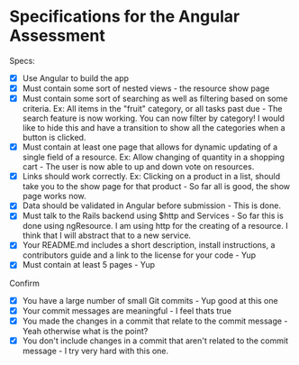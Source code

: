 # Specifications for the Angular Assessment

Specs:
- [x] Use Angular to build the app
- [x] Must contain some sort of nested views - the resource show page
- [x] Must contain some sort of searching as well as filtering based on some criteria. Ex: All items in the "fruit" category, or all tasks past due - The search feature is now working. You can now filter by category! I would like to hide this and have a transition to show all the categories when a button is clicked.
- [x] Must contain at least one page that allows for dynamic updating of a single field of a resource. Ex: Allow changing of quantity in a shopping cart - The user is now able to up and down vote on resources.
- [x] Links should work correctly. Ex: Clicking on a product in a list, should take you to the show page for that product - So far all is good, the show page works now.
- [x] Data should be validated in Angular before submission - This is done.
- [x] Must talk to the Rails backend using $http and Services - So far this is done using ngResource. I am using http for the creating of a resource. I think that I will abstract that to a new service.
- [x] Your README.md includes a short description, install instructions, a contributors guide and a link to the license for your code - Yup
- [x] Must contain at least 5 pages - Yup

Confirm
- [x] You have a large number of small Git commits - Yup good at this one
- [x] Your commit messages are meaningful - I feel thats true
- [x] You made the changes in a commit that relate to the commit message - Yeah otherwise what is the point?
- [x] You don't include changes in a commit that aren't related to the commit message - I try very hard with this one.

